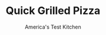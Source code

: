 ---
layout: ../../layouts/MarkdownPostLayout.astro
title: Quick Grilled Pizza
author: America's Test Kitchen
pubDate: 2023-03-15
description: "Pizza is a natural for the grill. But who wants to spend three hours of preparation time before the dough goes over the coals?"
image_url: https://res.cloudinary.com/hksqkdlah/image/upload/ar_1:1,c_fill,dpr_2.0,f_auto,fl_lossy.progressive.strip_profile,g_faces:auto,q_auto:low,w_344/8745_sfs-grilledpizza-18-280034
tags: ["Main Courses","Cheese","Weeknight","Grilling & Barbecue","Pizza"]
calories: 4538
protein: 21
carbohydrates: 44
fats: 
fiber: 3
ingredients: ["2 (14.5-ounce) cans, diced tomatoes, drained well","2 tablespoons, chopped fresh basil","2 tablespoons, extra virgin olive oil","2 , garlic cloves, minced","1/4 teaspoon, salt","1 cup, water, heated to 110 degrees","1 tablespoon, extra virgin olive oil, plus additional for brushing dough","1 tablespoon, sugar","1 envelope (2 1/4 teaspoons), instant or rapid-rise yeast","2 3/4 cups, all-purpose flour, plus additional as needed","1/4 cup, grated Parmesan cheese","1 teaspoon, salt","2 1/2 cups, shredded mozzarella cheese"]
serves: 10
time: "1 hour"
instructions: ["MAKE SAUCE Combine tomatoes, basil, oil, garlic, and salt in medium bowl; set aside.","PREPARE DOUGH Whisk water, 1 tablespoon oil, sugar, and yeast in large liquid measuring cup. Let sit 5 minutes. Pulse flour, Parmesan, and salt in food processor until combined. With machine running, slowly pour in water mixture and process until dough pulls away from sides and forms shaggy ball, about 1 minute. (If dough seems too sticky, add up to 2 tablespoons more flour.) Turn dough onto floured work surface and knead 3 or 4 times until cohesive.","SHAPE PIZZA Line rimmed baking sheet with parchment paper and dust with flour. Divide dough into 4 equal pieces. Working with 1 piece at a time, press into small circle. Using rolling pin, roll and stretch dough to form 9-inch circle. Transfer to prepared baking sheet and dust dough with flour. Repeat with remaining dough, stacking each round on floured parchment.","HEAT GRILL Meanwhile, heat all burners on high, covered, for 15 -minutes. Leave primary burner on high and turn other burner(s) to medium-low. (For charcoal grill, light about 100 coals; when they are covered with fine gray ash, spread over half of grill. Set cooking grate in place and heat, covered, with lid vent open completely, for 5 minutes.) Scrape and oil cooking grate.","GRILL PIZZA Brush tops of 2 dough rounds lightly with oil. Peel rounds off parchment and place, oiled side down, on cool side of grill. Grill, covered, until undersides are spotty brown and tops are covered with bubbles, poking large -bubbles with tongs, 3 to 5 minutes. Brush each lightly with oil and flip. Top each round with one-quarter sauce and one-quarter mozzarella. Grill, covered, until undersides are spotty brown and cheese is melted, 3 to 5 minutes. Move pizzas to hot side of grill to crisp, about 1 minute. Repeat with remaining rounds. Serve."]
nutrition: ["283 mg Potassium","375 mg Phosphorus","470 mg Calcium","2 mg Iron","38 mg Magnesium","662 mg Sodium","2 mg Zinc","21 g Fat","4 mg Niacin (B3)","7 g Monounsaturated","1 g Polyunsaturated","10 mg Vitamin C","60 mg Cholesterol","11 g Saturated","3 g Fiber","89 µg Folic acid","50 µg Folate (food)","4 g Sugars","8 µg Vitamin K","147 g Water","44 g Carbs","202 µg Folate equivalent (total)","21 g Protein","1 mg Vitamin E","155 µg Vitamin A","453 kcal Energy","1 g Sugars, added","4538 calories"]
notes: "Don’t move the dough during the first minute of grilling or it will tear. Keep the  first batch of cooked pizzas warm on a wire rack set inside a rimmed baking sheet in a 200-degree oven. If you like pepperoni, arrange 2 ounces pepperoni slices over each pizza after you’ve topped it with sauce."
---
